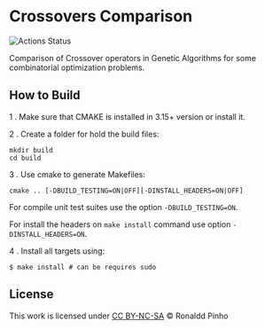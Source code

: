# Crossovers Comparison

![Actions Status](https://github.com/pinho/crossover-research/workflows/.github/workflows/ccpp.yml/badge.svg)

Comparison of Crossover operators in Genetic Algorithms for some combinatorial
optimization problems.

## How to Build

1 . Make sure that CMAKE is installed in 3.15+ version or install it.

2 . Create a folder for hold the build files:

```shell script
mkdir build
cd build
```

3 . Use cmake to generate Makefiles:

```shell script
cmake .. [-DBUILD_TESTING=ON|OFF][-DINSTALL_HEADERS=ON|OFF]
``` 

For compile unit test suites use the option `-DBUILD_TESTING=ON`.

For install the headers on `make install` command use option `-DINSTALL_HEADERS=ON`.

4 . Install all targets using:
```shell script
$ make install # can be requires sudo
```

## License

This work is licensed under
[CC BY-NC-SA](https://creativecommons.org/licenses/by-nc-sa/4.0/)
&copy; Ronaldd Pinho